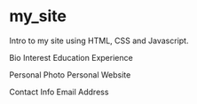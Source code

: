 # my_site

Intro to my site using HTML, CSS and Javascript.

Bio
Interest
Education
Experience 

Personal Photo
Personal Website

Contact Info
Email Address
